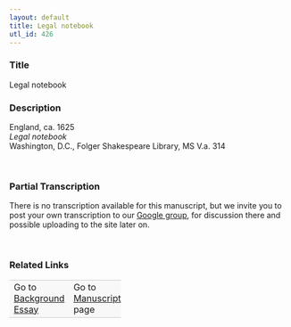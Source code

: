 ```yaml
---  
layout: default  
title: Legal notebook  
utl_id: 426
---
```


### Title

Legal notebook

### Description

<p>England, ca. 1625<br /><em>Legal notebook</em><br />
Washington, D.C., Folger Shakespeare Library, MS V.a. 314</p>
<p> </p>


### Partial Transcription

<p>There is no transcription available for this manuscript, but we invite you to post your own transcription to our <a href="https://paleography.library.utoronto.ca/content/group-work">Google group</a>, for discussion there and possible uploading to the site later on.</p>
<p> </p>


### Related Links

<table border="0.5" cellpadding="1" cellspacing="1" style="width: 200px; background-color:#F8F8F8;">
    <tbody style="border-color:#ccc">
        <tr style="border-color:#ccc">
            <td>Go to <a href="https://centerfordigitalhumanities.github.io/Newberry-French-paleography/essay/426" target="_blank">Background Essay</a></td>
            <td>Go to <a href="https://centerfordigitalhumanities.github.io/Newberry-French-paleography/www/record.html?id=426" target="_blank">Manuscript</a> page</td>
        </tr>
    </tbody>
</table>
